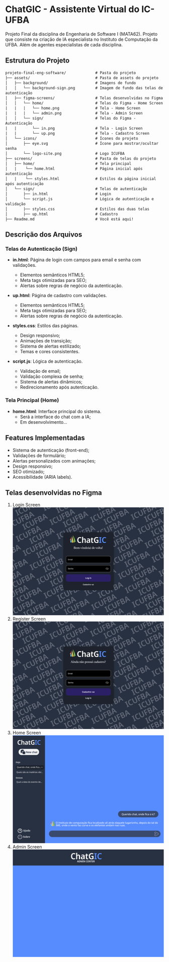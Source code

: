 # ChatGIC - Assistente Virtual do IC-UFBA

Projeto Final da disciplina de Engenharia de Software I (MATA62). Projeto que consiste na criação de IA especialista no Instituto de Computação da UFBA. Além de agentes especialistas de cada disciplina.

## Estrutura do Projeto

```
projeto-final-eng-software/             # Pasta do projeto
├── assets/                             # Pasta de assets do projeto
│   ├── background/                     # Imagens de fundo
│   │   └── background-sign.png         # Imagem de fundo das telas de autenticação
│   ├── figma-screens/                  # Telas desenvolvidas no Figma
│   │   └── home/                       # Telas do Figma - Home Screen
|   |   |   └── home.png                # Tela - Home Screen
|   |   |   └── admin.png               # Tela - Admin Screen
│   │   └── sign/                       # Telas do Figma - Autenticação
|   |       └── in.png                  # Tela - Login Screen
|   |       └── up.png                  # Tela - Cadastro Screen
│   └── icons/                          # Ícones do projeto
│       ├── eye.svg                     # Ícone para mostrar/ocultar senha
│       └── logo-site.png               # Logo ICUFBA
├── screens/                            # Pasta de telas do projeto
│   ├── home/                           # Tela principal
│   |    └── home.html                  # Página inicial após autenticação
│   |    └── styles.html                # Estilos da página inicial após autenticação
│   └── sign/                           # Telas de autenticação
│       ├── in.html                     # Login
│       └── script.js                   # Lógica de autenticação e validação
│       ├── styles.css                  # Estilos das duas telas
│       ├── up.html                     # Cadastro
├── Readme.md                           # Você está aqui!
```

## Descrição dos Arquivos

### Telas de Autenticação (Sign)

- **in.html**: Página de login com campos para email e senha com validações.
  - Elementos semânticos HTML5;
  - Meta tags otimizadas para SEO;
  - Alertas sobre regras de negócio da autenticação.

- **up.html**: Página de cadastro com validações.
  - Elementos semânticos HTML5;
  - Meta tags otimizadas para SEO;
  - Alertas sobre regras de negócio da autenticação.

- **styles.css**: Estilos das páginas.
  - Design responsivo;
  - Animações de transição;
  - Sistema de alertas estilizado;
  - Temas e cores consistentes.

- **script.js**: Lógica de autenticação.
  - Validação de email;
  - Validação complexa de senha;
  - Sistema de alertas dinâmicos;
  - Redirecionamento após autenticação.

### Tela Principal (Home)

- **home.html**: Interface principal do sistema.
  - Será a interface do chat com a IA;
  - Em desenvolvimento...

## Features Implementadas

- Sistema de autenticação (front-end);
- Validações de formulário;
- Alertas personalizados com animações;
- Design responsivo;
- SEO otimizado;
- Acessibilidade (ARIA labels).

## Telas desenvolvidas no Figma

1. Login Screen
![Tela de Login do ChatGIC](./assets/figma-screens/sign/in.png)
2. Register Screen
![Tela de Cadastro do ChatGIC](./assets/figma-screens/sign/up.png)
3. Home Screen
![Tela de Home do ChatGIC](./assets/figma-screens/home/home.png)
4. Admin Screen
![Tela de Admin do ChatGIC](./assets/figma-screens/home/admin.png)